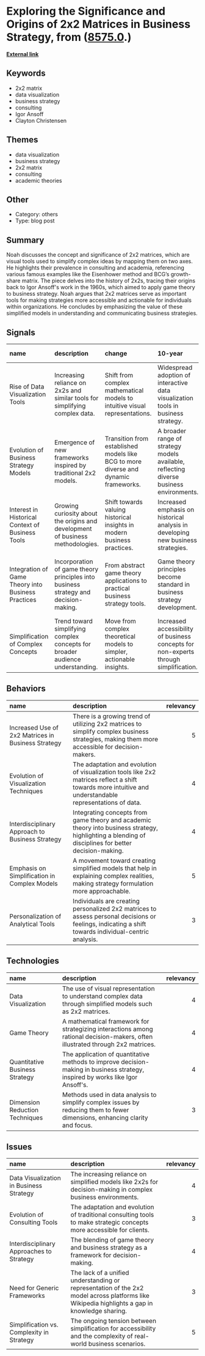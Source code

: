 # __Exploring the Significance and Origins of 2x2 Matrices in Business Strategy__, from ([8575.0](https://kghosh.substack.com/p/8575.0).)

__[External link](https://whyisthisinteresting.substack.com/p/the-2x2-edition?utm_source=substack&utm_medium=email)__



## Keywords

* 2x2 matrix
* data visualization
* business strategy
* consulting
* Igor Ansoff
* Clayton Christensen

## Themes

* data visualization
* business strategy
* 2x2 matrix
* consulting
* academic theories

## Other

* Category: others
* Type: blog post

## Summary

Noah discusses the concept and significance of 2x2 matrices, which are visual tools used to simplify complex ideas by mapping them on two axes. He highlights their prevalence in consulting and academia, referencing various famous examples like the Eisenhower method and BCG’s growth-share matrix. The piece delves into the history of 2x2s, tracing their origins back to Igor Ansoff's work in the 1960s, which aimed to apply game theory to business strategy. Noah argues that 2x2 matrices serve as important tools for making strategies more accessible and actionable for individuals within organizations. He concludes by emphasizing the value of these simplified models in understanding and communicating business strategies.

## Signals

| name                                               | description                                                                         | change                                                                              | 10-year                                                                                 | driving-force                                                                    |   relevancy |
|:---------------------------------------------------|:------------------------------------------------------------------------------------|:------------------------------------------------------------------------------------|:----------------------------------------------------------------------------------------|:---------------------------------------------------------------------------------|------------:|
| Rise of Data Visualization Tools                   | Increasing reliance on 2x2s and similar tools for simplifying complex data.         | Shift from complex mathematical models to intuitive visual representations.         | Widespread adoption of interactive data visualization tools in business strategy.       | Demand for accessible decision-making tools among non-technical managers.        |           4 |
| Evolution of Business Strategy Models              | Emergence of new frameworks inspired by traditional 2x2 models.                     | Transition from established models like BCG to more diverse and dynamic frameworks. | A broader range of strategy models available, reflecting diverse business environments. | The need for adaptable strategies in rapidly changing markets.                   |           4 |
| Interest in Historical Context of Business Tools   | Growing curiosity about the origins and development of business methodologies.      | Shift towards valuing historical insights in modern business practices.             | Increased emphasis on historical analysis in developing new business strategies.        | Recognition that historical context can inform better decision-making today.     |           3 |
| Integration of Game Theory into Business Practices | Incorporation of game theory principles into business strategy and decision-making. | From abstract game theory applications to practical business strategy tools.        | Game theory principles become standard in business strategy development.                | The need for competitive advantage through structured decision-making processes. |           4 |
| Simplification of Complex Concepts                 | Trend toward simplifying complex concepts for broader audience understanding.       | Move from complex theoretical models to simpler, actionable insights.               | Increased accessibility of business concepts for non-experts through simplification.    | Desire for inclusive decision-making in organizations.                           |           5 |

## Behaviors

| name                                               | description                                                                                                                                              |   relevancy |
|:---------------------------------------------------|:---------------------------------------------------------------------------------------------------------------------------------------------------------|------------:|
| Increased Use of 2x2 Matrices in Business Strategy | There is a growing trend of utilizing 2x2 matrices to simplify complex business strategies, making them more accessible for decision-makers.             |           5 |
| Evolution of Visualization Techniques              | The adaptation and evolution of visualization tools like 2x2 matrices reflect a shift towards more intuitive and understandable representations of data. |           4 |
| Interdisciplinary Approach to Business Strategy    | Integrating concepts from game theory and academic theory into business strategy, highlighting a blending of disciplines for better decision-making.     |           4 |
| Emphasis on Simplification in Complex Models       | A movement toward creating simplified models that help in explaining complex realities, making strategy formulation more approachable.                   |           5 |
| Personalization of Analytical Tools                | Individuals are creating personalized 2x2 matrices to assess personal decisions or feelings, indicating a shift towards individual-centric analysis.     |           3 |

## Technologies

| name                           | description                                                                                                                    |   relevancy |
|:-------------------------------|:-------------------------------------------------------------------------------------------------------------------------------|------------:|
| Data Visualization             | The use of visual representation to understand complex data through simplified models such as 2x2 matrices.                    |           4 |
| Game Theory                    | A mathematical framework for strategizing interactions among rational decision-makers, often illustrated through 2x2 matrices. |           4 |
| Quantitative Business Strategy | The application of quantitative methods to improve decision-making in business strategy, inspired by works like Igor Ansoff's. |           4 |
| Dimension Reduction Techniques | Methods used in data analysis to simplify complex issues by reducing them to fewer dimensions, enhancing clarity and focus.    |           3 |

## Issues

| name                                      | description                                                                                                                                   |   relevancy |
|:------------------------------------------|:----------------------------------------------------------------------------------------------------------------------------------------------|------------:|
| Data Visualization in Business Strategy   | The increasing reliance on simplified models like 2x2s for decision-making in complex business environments.                                  |           4 |
| Evolution of Consulting Tools             | The adaptation and evolution of traditional consulting tools to make strategic concepts more accessible for clients.                          |           3 |
| Interdisciplinary Approaches to Strategy  | The blending of game theory and business strategy as a framework for decision-making.                                                         |           4 |
| Need for Generic Frameworks               | The lack of a unified understanding or representation of the 2x2 model across platforms like Wikipedia highlights a gap in knowledge sharing. |           3 |
| Simplification vs. Complexity in Strategy | The ongoing tension between simplification for accessibility and the complexity of real-world business scenarios.                             |           5 |
